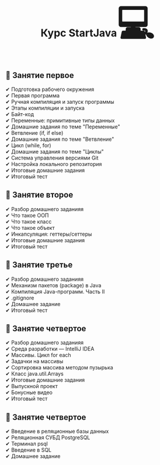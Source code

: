 <h1 align="center">Курс StartJava<span style='font-size:100px;'>&#128187;</span></h1> 
<h2><strong>&#128193; Занятие первое</strong></h2>
<div class="t516__text t-text t-text_sm" style="" field="li_text__1477074826223">
                                                                                 ✔ Подготовка рабочего окружения </br> 
                                                                                 ✔ Первая программа </br> 
                                                                                 ✔ Ручная компиляция и запуск программы </br> 
                                                                                 ✔ Этапы компиляции и запуска </br> 
                                                                                 ✔ Байт-код</br>
                                                                                 ✔ Переменные: примитивные типы данных</br>
                                                                                 ✔ Домашние задания по теме "Переменные"</br>
                                                                                 ✔ Ветвление (if, if else)</br> 
                                                                                 ✔ Домашние задания по теме "Ветвление"</br>
                                                                                 ✔ Цикл (while, for)</br>
                                                                                 ✔ Домашние задания по теме "Циклы" </br> 
                                                                                 ✔ Система управления версиями Git </br> 
                                                                                 ✔ Настройка локального репозитория </br> 
                                                                                 ✔ Итоговые домашние задания</br>
                                                                                 ✔ Итоговый тест</br></div>
<h2><strong>&#128193; Занятие второе</strong></h2>
<div class="t516__text t-text t-text_sm" style="" field="li_text__1477074826223">
                                                                                 ✔ Разбор домашнего заданияя </br> 
                                                                                 ✔ Что такое ООП </br> 
                                                                                 ✔ Что такое класс </br> 
                                                                                 ✔ Что такое объект </br> 
                                                                                 ✔ Инкапсуляция: геттеры/сеттеры</br>
                                                                                 ✔ Итоговые домашние задания</br>
                                                                                 ✔ Итоговый тест</br></div>
<h2><strong>&#128193; Занятие третье</strong></h2>
<div class="t516__text t-text t-text_sm" style="" field="li_text__1477074826223">
                                                                                 ✔ Разбор домашнего заданияя </br> 
                                                                                 ✔ Механизм пакетов (package) в Java </br> 
                                                                                 ✔ Компиляция Java-программ. Часть II </br> 
                                                                                 ✔ .gitignore </br> 
                                                                                 ✔ Домашнее задание</br>
                                                                                 ✔ Итоговый тест</br></div>
<h2><strong>&#128193; Занятие четвертое</strong></h2>
<div class="t516__text t-text t-text_sm" style="" field="li_text__1477074826223">
                                                                                 ✔ Разбор домашнего заданияя </br> 
                                                                                 ✔ Среда разработки — IntelliJ IDEA </br> 
                                                                                 ✔ Массивы. Цикл for each </br> 
                                                                                 ✔ Задачки на массивы </br> 
                                                                                 ✔ Сортировка массива методом пузырька</br>
                                                                                 ✔ Класс java.util.Arrays</br>
                                                                                 ✔ Итоговые домашние задания</br>
                                                                                 ✔ Выпускной проект</br>
                                                                                 ✔ Бонусные видео</br>
                                                                                 ✔ Итоговый тест</br></div>
<h2><strong>&#128193; Занятие четвертое</strong></h2>
<div class="t516__text t-text t-text_sm" style="" field="li_text__1477074826223">
                                                                                 ✔ Введение в реляционные базы данных</br> 
                                                                                 ✔ Реляционная СУБД PostgreSQL</br> 
                                                                                 ✔ Терминал psql</br> 
                                                                                 ✔ Введение в SQL</br> 
                                                                                 ✔ Домашнее задание</br></div>
                                                                                 
                                                                                 

